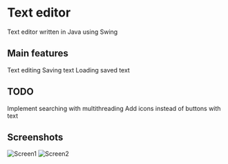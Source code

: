 # Text editor
Text editor written in Java using Swing

## Main features
Text editing
Saving text 
Loading saved text

## TODO
Implement searching with multithreading
Add icons instead of buttons with text


## Screenshots
![Screen1](https://i.imgur.com/HjeR4op.png)
![Screen2](https://i.imgur.com/lPhis0g.png)